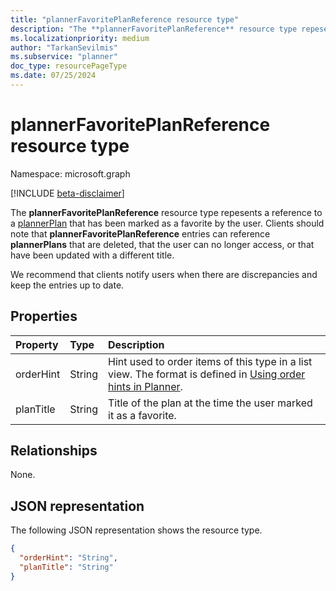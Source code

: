 ```yaml
---
title: "plannerFavoritePlanReference resource type"
description: "The **plannerFavoritePlanReference** resource type repesents a reference to a plannerPlan that has been marked as a favorite by the user. "
ms.localizationpriority: medium
author: "TarkanSevilmis"
ms.subservice: "planner"
doc_type: resourcePageType
ms.date: 07/25/2024
---
```


# plannerFavoritePlanReference resource type

Namespace: microsoft.graph

[!INCLUDE [beta-disclaimer](../../includes/beta-disclaimer.md)]

The **plannerFavoritePlanReference** resource type repesents a reference to a [plannerPlan](plannerplan.md) that has been marked as a favorite by the user. 
Clients should note that **plannerFavoritePlanReference** entries can reference **plannerPlans** that are deleted, that the user can no longer access, or that have been updated with a different title.

We recommend that clients notify users when there are discrepancies and keep the entries up to date.


## Properties
| Property	   | Type	|Description|
|:---------------|:--------|:----------|
|orderHint|String|Hint used to order items of this type in a list view. The format is defined in [Using order hints in Planner](planner-order-hint-format.md).|
|planTitle|String|Title of the plan at the time the user marked it as a favorite.|

## Relationships

None.

## JSON representation

The following JSON representation shows the resource type.


<!-- {
  "blockType": "resource",
  "optionalProperties": [

  ],
  "@odata.type": "microsoft.graph.plannerFavoritePlanReference"
}-->

```json
{
  "orderHint": "String",
  "planTitle": "String"
}

```

<!-- uuid: 8fcb5dbc-d5aa-4681-8e31-b001d5168d79
2015-10-25 14:57:30 UTC -->
<!--
{
  "type": "#page.annotation",
  "description": "plannerFavoritePlanReference resource",
  "keywords": "",
  "section": "documentation",
  "tocPath": "",
  "suppressions": []
}
-->


